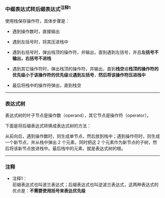 ### 中缀表达式转后缀表达式<sup>注释1</sup>

使用栈保存操作符，具体步骤是：

* 遇到操作数时，直接输出

* 遇到左括号时，将其压进栈中

* 遇到右括号时，弹出栈顶的操作符，并输出，直到遇到左括号，并且**左括号不输出，右括号不进栈**

* 遇到其它操作符时，弹出栈顶的操作符，并输出，直到**栈空**或**栈顶的操作符的优先级小于该操作符的优先级**或**遇到左括号**，**然后将该操作符压进栈中**

* 最后将栈中的操作符弹出，直到栈空

---

### 表达式树

表达式树的叶子节点是操作数（operand），其它节点是操作符（operator）。

下面是将后缀表达式转换成表达式树的方法：

从前向后，遇到操作数时，则生成单节点，然后放到栈中；遇到操作符时，则生成一个新节点，并从栈中弹出 2 个元素，同时把这 2 个元素作为新节点的子树，然后将该新节点放进栈中。最后栈中的元素，就是表达式树的根。

---

### 注释

* 注释1：  
前缀表达式也叫波兰表达式；后缀表达式也叫逆波兰表达式，这两种表达式的优点是：**不需要使用括号来表达优先级** 
